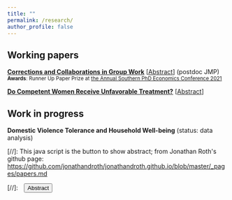 ```yaml
---
title: ""
permalink: /research/
author_profile: false
---
```



## Working papers
<strong><a href="/files/Correction.pdf" target="_blank">Corrections and Collaborations in Group Work</a></strong> [<a href="#/" onclick="visib('correction')">Abstract</a>] (postdoc JMP)
<small><br><strong>Awards</strong>: Runner Up Paper Prize at <a href="https://sites.google.com/view/aspec2021" target="_blank">the Annual Southern PhD Economics Conference 2021</a></small>
<div id="correction" style="display: none; text-align: justify; line-height: 1.2; margin-top: -1em" class="well well-sm"><small>
Receiving corrections from colleagues is an integral part of group work. However, people may take them emotionally, which could be very costly for a person who corrects them as collaboration is essential in group work. This paper studies how being corrected by others in a group affects one's willingness to collaborate with those people in later works in a quasi-laboratory experimental setting. I find that the main determinant of collaborator selection is a given person's contribution to the task. However, after controlling for the contribution, people are significantly less willing to collaborate with a person who has corrected their actions. Women do not like being corrected both for their mistakes and for their right actions, while men mostly do not like being corrected for their mistakes. High-ability men especially do not like to be corrected for their mistakes, suggesting that their emotional irritation is driving their negative reactions. The gender of the person who made corrections does not matter. These findings have implications for organizational efficiency, gender differences in managerial practice, corrections, and strategic behaviors.
</small><br><br/></div>


<strong><a href="/files/CareerProgression.pdf" target="_blank">Do Competent Women Receive Unfavorable Treatment?</a></strong> [<a href="#/" onclick="visib('careerprog')">Abstract</a>]
<div id="careerprog" style="display: none; text-align: justify; line-height: 1.2; margin-top: -1em"><small>
Do competent women receive unfavorable treatment than equally competent men? While literature finds that competent women are perceived as less likable, its direct effect on women's career is not well investigated. I study this question in a laboratory experiment where unfavorable treatment has material consequences. I find that neither men nor women treat competent women less favorably; if anything, both men and women treat competent women slightly more favorably than equally competent men. The findings provide a piece of evidence that competent women may not necessarily receive unfavorable treatment, which may shed new light on hiring and promotion practices in labor markets.
</small><br><br/></div>

      
## Work in progress
<strong>Domestic Violence Tolerance and Household Well-being</strong> (status: data analysis)


[//]: This java script is the button to show abstract; from Jonathan Roth's github page: https://github.com/jonathandroth/jonathandroth.github.io/blob/master/_pages/papers.md
<script>
 function visib(id) {
  var x = document.getElementById(id);
  if (x.style.display === "block") {
    x.style.display = "none";
  } else {
    x.style.display = "block";
  }
}
</script>
[//]:&emsp;<button onclick="visib('polariz')" class="btn btn--inverse btn--small">Abstract</button>
 
